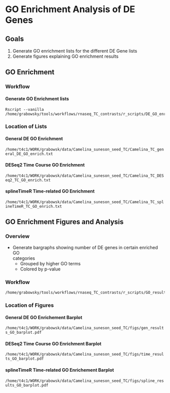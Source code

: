 # GO Enrichment Analysis of DE Genes
## Goals
1) Generate GO enrichment lists for the different DE Gene lists
2) Generate figures explaining GO enrichment results

## GO Enrichment
### Workflow
#### Generate GO Enrichment lists
```
Rscript --vanilla /home/grabowsky/tools/workflows/rnaseq_TC_contrasts/r_scripts/DE_GO_enrichment.r
```
### Location of Lists
#### General DE GO Enrichment
`/home/t4c1/WORK/grabowsk/data/Camelina_suneson_seed_TC/Camelina_TC_general_DE_GO_enrich.txt`
#### DESeq2 Time Course GO Enrichment
`/home/t4c1/WORK/grabowsk/data/Camelina_suneson_seed_TC/Camelina_TC_DESeq2_TC_GO_enrich.txt`
#### splineTimeR Time-related GO Enrichment
`/home/t4c1/WORK/grabowsk/data/Camelina_suneson_seed_TC/Camelina_TC_splineTimeR_TC_GO_enrich.txt`

## GO Enrichment Figures and Analysis
### Overview
* Generate bargraphs showing number of DE genes in certain enriched GO \
categories
  * Grouped by higher GO terms
  * Colored by p-value
### Workflow
```
/home/grabowsky/tools/workflows/rnaseq_TC_contrasts/r_scripts/GO_result_analysis.r
```
### Location of Figures
#### General DE GO Enrichement Barplot
`/home/t4c1/WORK/grabowsk/data/Camelina_suneson_seed_TC/figs/gen_results_GO_barplot.pdf`
#### DESeq2 Time Course GO Enrichment Barplot
`/home/t4c1/WORK/grabowsk/data/Camelina_suneson_seed_TC/figs/time_results_GO_barplot.pdf`
#### splineTimeR Time-related GO Enrichement Barplot
`/home/t4c1/WORK/grabowsk/data/Camelina_suneson_seed_TC/figs/spline_results_GO_barplot.pdf`



